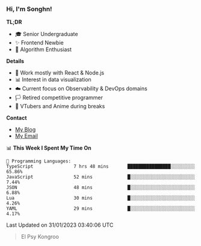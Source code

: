 ### Hi, I'm Songhn!

**TL;DR**

- 🎓 Senior Undergraduate
- ✨ Frontend Newbie
- 🎈 Algorithm Enthusiast

**Details**

- 🎯 Work mostly with React & Node.js
- 📊 Interest in data visualization
- ☁️ Current focus on Observability & DevOps domains
- 🏳️ Retired competitive programmer
- 🍵 VTubers and Anime during breaks

**Contact**
- [My Blog](https://blog.songhn.com)
- [My Email](mailto:nana7mi@duck.com)

<!--START_SECTION:waka-->
📊 **This Week I Spent My Time On** 

```text
💬 Programming Languages: 
TypeScript               7 hrs 48 mins       ████████████████░░░░░░░░░   65.86% 
JavaScript               52 mins             █░░░░░░░░░░░░░░░░░░░░░░░░   7.44% 
JSON                     48 mins             █░░░░░░░░░░░░░░░░░░░░░░░░   6.88% 
Lua                      30 mins             █░░░░░░░░░░░░░░░░░░░░░░░░   4.26% 
YAML                     29 mins             █░░░░░░░░░░░░░░░░░░░░░░░░   4.17%

```


 Last Updated on 31/01/2023 03:40:06 UTC
<!--END_SECTION:waka-->

> El Psy Kongroo
